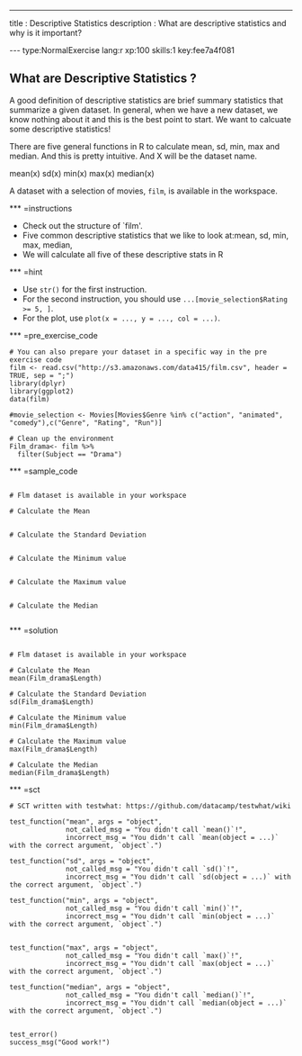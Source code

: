 ---
title       : Descriptive Statistics 
description : What are descriptive statistics and why is it important? 

--- type:NormalExercise lang:r xp:100 skills:1 key:fee7a4f081
## What are Descriptive Statistics ?

A good definition of descriptive statistics are brief summary statistics 
that summarize a given dataset. In general, when we have a new dataset, 
we know nothing about it and this is the best point to start. We want to 
calcuate some descriptive statistics!

There are five general functions in R to calculate mean, sd, min, max and median.
And this is pretty intuitive. And X will be the dataset name. 

mean(x)
sd(x)
min(x)
max(x)
median(x)

A dataset with a selection of movies, `film`, is available in the workspace.

*** =instructions
- Check out the structure of `film'. 
- Five common descriptive statistics that we like to look at:mean, sd, min, max, median,
- We will calculate all five of these descriptive stats in R


*** =hint
- Use `str()` for the first instruction.
- For the second instruction, you should use `...[movie_selection$Rating >= 5, ]`.
- For the plot, use `plot(x = ..., y = ..., col = ...)`.

*** =pre_exercise_code
```{r}
# You can also prepare your dataset in a specific way in the pre exercise code
film <- read.csv("http://s3.amazonaws.com/data415/film.csv", header = TRUE, sep = ";")
library(dplyr)
library(ggplot2)
data(film)

#movie_selection <- Movies[Movies$Genre %in% c("action", "animated", "comedy"),c("Genre", "Rating", "Run")]

# Clean up the environment
Film_drama<- film %>%
  filter(Subject == "Drama")
```

*** =sample_code
```{r}

# Flm dataset is available in your workspace

# Calculate the Mean 


# Calculate the Standard Deviation


# Calculate the Minimum value


# Calculate the Maximum value


# Calculate the Median 


```

*** =solution
```{r}

# Flm dataset is available in your workspace

# Calculate the Mean 
mean(Film_drama$Length)

# Calculate the Standard Deviation
sd(Film_drama$Length)

# Calculate the Minimum value
min(Film_drama$Length)

# Calculate the Maximum value
max(Film_drama$Length)

# Calculate the Median 
median(Film_drama$Length)

```

*** =sct
```{r}
# SCT written with testwhat: https://github.com/datacamp/testwhat/wiki

test_function("mean", args = "object",
              not_called_msg = "You didn't call `mean()`!",
              incorrect_msg = "You didn't call `mean(object = ...)` with the correct argument, `object`.")

test_function("sd", args = "object",
              not_called_msg = "You didn't call `sd()`!",
              incorrect_msg = "You didn't call `sd(object = ...)` with the correct argument, `object`.")

test_function("min", args = "object",
              not_called_msg = "You didn't call `min()`!",
              incorrect_msg = "You didn't call `min(object = ...)` with the correct argument, `object`.")


test_function("max", args = "object",
              not_called_msg = "You didn't call `max()`!",
              incorrect_msg = "You didn't call `max(object = ...)` with the correct argument, `object`.")

test_function("median", args = "object",
              not_called_msg = "You didn't call `median()`!",
              incorrect_msg = "You didn't call `median(object = ...)` with the correct argument, `object`.")


test_error()
success_msg("Good work!")



```


